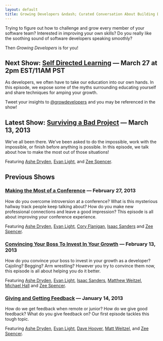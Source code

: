 ```yaml
---
layout: default
title: Growing Developers &ndash; Curated Conversation About Building Developer Talent
---
```


Trying to figure out how to challenge and grow every member of your
software team? Interested in improving your own skills? Do you really like
the soothing sound of software developers speaking smoothly?

Then _Growing Developers_ is for you!

## Next Show: [Self Directed Learning](/self-directed-learning) &mdash; March 27 at 2pm EST/11AM PST

As developers, we often have to take our education into our own hands. In this
episode, we expose some of the myths surrounding educating yourself and share
techniques for amping your growth.

Tweet your insights to [@growdevelopers](http://twitter.com/growdevelopers) and
you may be referenced in the show!

## Latest Show: [Surviving a Bad Project](/surviving-a-bad-project) &mdash; March 13, 2013

We've all been there. We've been asked to do the impossible, work with the
impossible, or finish before anything is possible. In this episode, we talk
about how to make the most out of those situations!

Featuring [Ashe Dryden](http://twitter.com/ashedryden), [Evan
Light](http://twitter.com/elight), and [Zee
Spencer](http://www.twitter.com/zspencer).

## Previous Shows

### [Making the Most of a Conference](/making-the-most-out-of-conferences) &mdash; February 27, 2013

How do you overcome introversion at a conference? What is this mysterious
hallway track people keep talking about? How do you make new professional
connections and leave a good impression?  This episode is all about improving
your conference experience.

Featuring [Ashe Dryden](http://twitter.com/ashedryden), [Evan
Light](http://twitter.com/elight), [Cory
Flanigan](http://twitter.com/seeflanigan), [Isaac
Sanders](http://twitter.com/isaacsanders) and [Zee
Spencer](http://www.twitter.com/zspencer).

### [Convincing Your Boss To Invest In Your Growth](/convincing-your-boss-to-invest-in-your-growth/) &mdash; February 13, 2013

How do you convince your boss to invest in your growth as a developer? Cajoling?
Begging? Arm wrestling? However you try to convince them now, this episode is
all about helping you do it better.

Featuring
[Ashe Dryden](http://twitter.com/ashedryden), [Evan
Light](http://twitter.com/elight), [Isaac
Sanders](http://twitter.com/isaacsanders), [Matthew
Weitzel](http://twitter.com/weitzelb), [Michael
Hall](http://twitter.com/just3ws) and [Zee
Spencer](http://www.twitter.com/zspencer).

### [Giving and Getting Feedback](/giving-and-getting-feedback/) &mdash; January 14, 2013

How do we get feedback when remote or junior? How do we give good feedback? What
do you give feedback on? Our first episode tackles this tough topic.

Featuring [Ashe Dryden](http://twitter.com/ashedryden), [Evan
Light](http://twitter.com/elight), [Dave Hoover](http://twitter.com/davehoover),
[Matt Weitzel](http://twitter.com/weitzelb), and [Zee
Spencer](http://twitter.com/zspencer).
